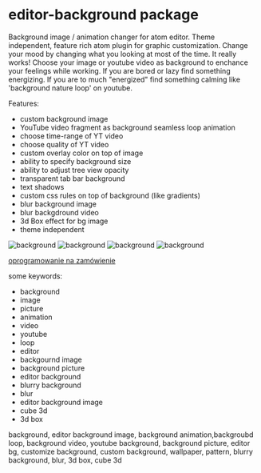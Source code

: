 # editor-background package

Background image / animation changer for atom editor.
Theme independent, feature rich atom plugin for graphic customization.
Change your mood by changing what you looking at most of the time. It really works!
Choose your image or youtube video as background to enchance your feelings
while working.
If you are bored or lazy find something energizing.
If you are to much "energized" find something calming like 'background nature loop' on youtube.


Features:

* custom background image
* YouTube video fragment as background seamless loop animation
* choose time-range of YT video
* choose quality of YT video
* custom overlay color on top of image
* ability to specify background size
* ability to adjust tree view opacity
* transparent tab bar background
* text shadows
* custom css rules on top of background (like gradients)
* blur background image
* blur backgdround video
* 3d Box effect for bg image
* theme independent

![background](http://neuronet.it:8080/editor-background/eb_dark-1.jpg)
![background](http://neuronet.it:8080/editor-background/eb_dark-2.jpg)
![background](http://neuronet.it:8080/editor-background/eb_dark-3.jpg)
![background](http://neuronet.it:8080/editor-background/eb_light.jpg)


[oprogramowanie na zamówienie](https://www.neuronet.pl)



some keywords:

* background
* image
* picture
* animation
* video
* youtube
* loop
* editor
* backgournd image
* background picture
* editor background
* blurry background
* blur
* editor background image
* cube 3d
* 3d box

background, editor background image, background animation,backgroubd loop, background video, youtube background, background picture, editor bg, customize background, custom background, wallpaper, pattern, blurry background, blur, 3d box, cube 3d
